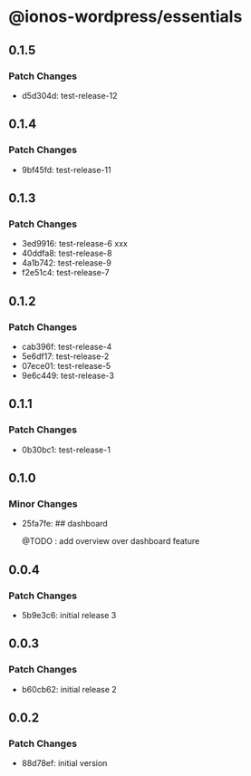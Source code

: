 # @ionos-wordpress/essentials

## 0.1.5

### Patch Changes

- d5d304d: test-release-12

## 0.1.4

### Patch Changes

- 9bf45fd: test-release-11

## 0.1.3

### Patch Changes

- 3ed9916: test-release-6 xxx
- 40ddfa8: test-release-8
- 4a1b742: test-release-9
- f2e51c4: test-release-7

## 0.1.2

### Patch Changes

- cab396f: test-release-4
- 5e6df17: test-release-2
- 07ece01: test-release-5
- 9e6c449: test-release-3

## 0.1.1

### Patch Changes

- 0b30bc1: test-release-1

## 0.1.0

### Minor Changes

- 25fa7fe: ## dashboard

  @TODO : add overview over dashboard feature

## 0.0.4

### Patch Changes

- 5b9e3c6: initial release 3

## 0.0.3

### Patch Changes

- b60cb62: initial release 2

## 0.0.2

### Patch Changes

- 88d78ef: initial version
